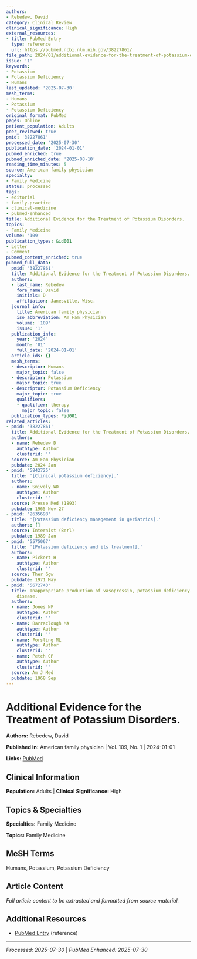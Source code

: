 ```yaml
---
authors:
- Rebedew, David
category: Clinical Review
clinical_significance: High
external_resources:
- title: PubMed Entry
  type: reference
  url: https://pubmed.ncbi.nlm.nih.gov/38227861/
file_path: 2024/01/additional-evidence-for-the-treatment-of-potassium-disorders.md
issue: '1'
keywords:
- Potassium
- Potassium Deficiency
- Humans
last_updated: '2025-07-30'
mesh_terms:
- Humans
- Potassium
- Potassium Deficiency
original_format: PubMed
pages: Online
patient_population: Adults
peer_reviewed: true
pmid: '38227861'
processed_date: '2025-07-30'
publication_date: '2024-01-01'
pubmed_enriched: true
pubmed_enriched_date: '2025-08-10'
reading_time_minutes: 5
source: American family physician
specialty:
- Family Medicine
status: processed
tags:
- editorial
- family-practice
- clinical-medicine
- pubmed-enhanced
title: Additional Evidence for the Treatment of Potassium Disorders.
topics:
- Family Medicine
volume: '109'
publication_types: &id001
- Letter
- Comment
pubmed_content_enriched: true
pubmed_full_data:
  pmid: '38227861'
  title: Additional Evidence for the Treatment of Potassium Disorders.
  authors:
  - last_name: Rebedew
    fore_name: David
    initials: D
    affiliation: Janesville, Wisc.
  journal_info:
    title: American family physician
    iso_abbreviation: Am Fam Physician
    volume: '109'
    issue: '1'
  publication_info:
    year: '2024'
    month: '01'
    full_date: '2024-01-01'
  article_ids: {}
  mesh_terms:
  - descriptor: Humans
    major_topic: false
  - descriptor: Potassium
    major_topic: true
  - descriptor: Potassium Deficiency
    major_topic: true
    qualifiers:
    - qualifier: therapy
      major_topic: false
  publication_types: *id001
related_articles:
- pmid: '38227861'
  title: Additional Evidence for the Treatment of Potassium Disorders.
  authors:
  - name: Rebedew D
    authtype: Author
    clusterid: ''
  source: Am Fam Physician
  pubdate: 2024 Jan
- pmid: '5842725'
  title: '[Clinical potassium deficiency].'
  authors:
  - name: Snively WD
    authtype: Author
    clusterid: ''
  source: Presse Med (1893)
  pubdate: 1965 Nov 27
- pmid: '2635698'
  title: '[Potassium deficiency management in geriatrics].'
  authors: []
  source: Internist (Berl)
  pubdate: 1989 Jan
- pmid: '5575067'
  title: '[Potassium deficiency and its treatment].'
  authors:
  - name: Pickert H
    authtype: Author
    clusterid: ''
  source: Ther Ggw
  pubdate: 1971 May
- pmid: '5672743'
  title: Inappropriate production of vasopressin, potassium deficiency and cerebrovascular
    disease.
  authors:
  - name: Jones NF
    authtype: Author
    clusterid: ''
  - name: Barraclough MA
    authtype: Author
    clusterid: ''
  - name: Forsling ML
    authtype: Author
    clusterid: ''
  - name: Petch CP
    authtype: Author
    clusterid: ''
  source: Am J Med
  pubdate: 1968 Sep
---
```


# Additional Evidence for the Treatment of Potassium Disorders.

**Authors:** Rebedew, David

**Published in:** American family physician | Vol. 109, No. 1 | 2024-01-01

**Links:** [PubMed](https://pubmed.ncbi.nlm.nih.gov/38227861/)

## Clinical Information

**Population:** Adults | **Clinical Significance:** High

## Topics & Specialties

**Specialties:** Family Medicine

**Topics:** Family Medicine

## MeSH Terms

Humans, Potassium, Potassium Deficiency

## Article Content

*Full article content to be extracted and formatted from source material.*

## Additional Resources

- [PubMed Entry](https://pubmed.ncbi.nlm.nih.gov/38227861/) (reference)

---

*Processed: 2025-07-30* | *PubMed Enhanced: 2025-07-30*
